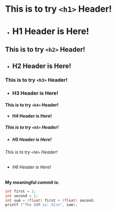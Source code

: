 # This is to try `<h1>` Header!
- <H1>H1 Header is Here!</H1>
## This is to try `<h2>` Header!
- <H2>H2 Header is Here!</H2>
### This is to try `<h3>` Header!
- <H3>H3 Header is Here!</H3>
#### This is to try `<h4>` Header!
- <H4>H4 Header is Here!</H4>
##### This is to try `<h5>` Header!
- <H5>H5 Header is Here!</H5>
###### This is to try `<h6>` Header!
- <H6>H6 Header is Here!</H6>

**My meaningful _commit_ is:**
```c
int first = 1;
int second = 2;
int sum = (float) first + (float) second;
printf ("The SUM is: %i\n", sum);
```
